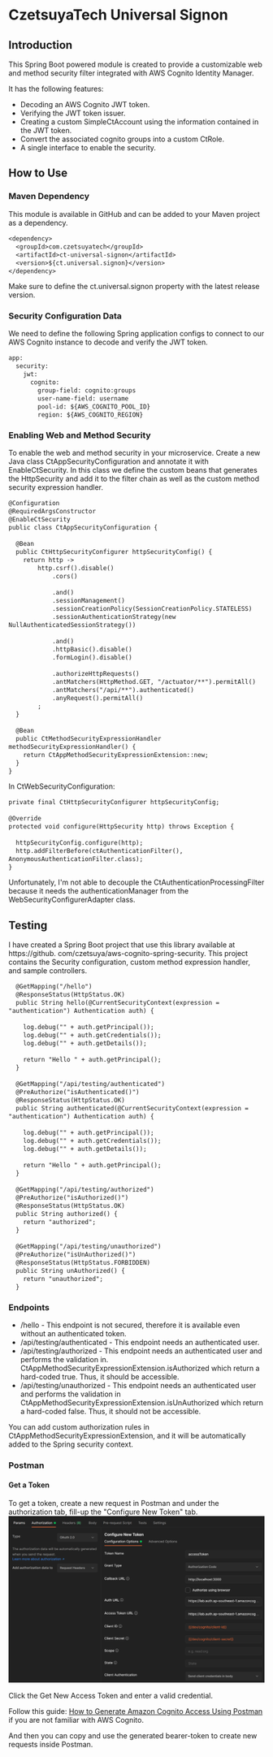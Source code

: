 # CzetsuyaTech Universal Signon

## Introduction

This Spring Boot powered module is created to provide a customizable web and method security filter integrated with AWS
Cognito Identity Manager.

It has the following features:

- Decoding an AWS Cognito JWT token.
- Verifying the JWT token issuer.
- Creating a custom SimpleCtAccount using the information contained in the JWT token.
- Convert the associated cognito groups into a custom CtRole.
- A single interface to enable the security.

## How to Use

### Maven Dependency

This module is available in GitHub and can be added to your Maven project as a dependency.

```
<dependency>
  <groupId>com.czetsuyatech</groupId>
  <artifactId>ct-universal-signon</artifactId>
  <version>${ct.universal.signon}</version>
</dependency>
```

Make sure to define the ct.universal.signon property with the latest release version.

### Security Configuration Data

We need to define the following Spring application configs to connect to our AWS Cognito instance to decode and verify
the JWT token.

```
app:
  security:
    jwt:
      cognito:
        group-field: cognito:groups
        user-name-field: username
        pool-id: ${AWS_COGNITO_POOL_ID}
        region: ${AWS_COGNITO_REGION}
```

### Enabling Web and Method Security

To enable the web and method security in your microservice. Create a new Java class CtAppSecurityConfiguration and
annotate it with EnableCtSecurity. In this class we define the custom beans that generates the HttpSecurity and add it
to the filter chain as well as the custom method security expression handler.

```
@Configuration
@RequiredArgsConstructor
@EnableCtSecurity
public class CtAppSecurityConfiguration {

  @Bean
  public CtHttpSecurityConfigurer httpSecurityConfig() {
    return http ->
        http.csrf().disable()
            .cors()

            .and()
            .sessionManagement()
            .sessionCreationPolicy(SessionCreationPolicy.STATELESS)
            .sessionAuthenticationStrategy(new NullAuthenticatedSessionStrategy())

            .and()
            .httpBasic().disable()
            .formLogin().disable()

            .authorizeHttpRequests()
            .antMatchers(HttpMethod.GET, "/actuator/**").permitAll()
            .antMatchers("/api/**").authenticated()
            .anyRequest().permitAll()
        ;
  }

  @Bean
  public CtMethodSecurityExpressionHandler methodSecurityExpressionHandler() {
    return CtAppMethodSecurityExpressionExtension::new;
  }
}
```

In CtWebSecurityConfiguration:

```
private final CtHttpSecurityConfigurer httpSecurityConfig;

@Override
protected void configure(HttpSecurity http) throws Exception {

  httpSecurityConfig.configure(http);
  http.addFilterBefore(ctAuthenticationFilter(), AnonymousAuthenticationFilter.class);
}
```

Unfortunately, I'm not able to decouple the CtAuthenticationProcessingFilter because it needs the authenticationManager
from the WebSecurityConfigurerAdapter class.

## Testing

I have created a Spring Boot project that use this library available at https://github.
com/czetsuya/aws-cognito-spring-security. This project contains the Security configuration, custom method expression
handler, and sample controllers.

```
  @GetMapping("/hello")
  @ResponseStatus(HttpStatus.OK)
  public String hello(@CurrentSecurityContext(expression = "authentication") Authentication auth) {

    log.debug("" + auth.getPrincipal());
    log.debug("" + auth.getCredentials());
    log.debug("" + auth.getDetails());

    return "Hello " + auth.getPrincipal();
  }

  @GetMapping("/api/testing/authenticated")
  @PreAuthorize("isAuthenticated()")
  @ResponseStatus(HttpStatus.OK)
  public String authenticated(@CurrentSecurityContext(expression = "authentication") Authentication auth) {

    log.debug("" + auth.getPrincipal());
    log.debug("" + auth.getCredentials());
    log.debug("" + auth.getDetails());

    return "Hello " + auth.getPrincipal();
  }

  @GetMapping("/api/testing/authorized")
  @PreAuthorize("isAuthorized()")
  @ResponseStatus(HttpStatus.OK)
  public String authorized() {
    return "authorized";
  }

  @GetMapping("/api/testing/unauthorized")
  @PreAuthorize("isUnAuthorized()")
  @ResponseStatus(HttpStatus.FORBIDDEN)
  public String unAuthorized() {
    return "unauthorized";
  }
```

### Endpoints

- /hello - This endpoint is not secured, therefore it is available even without an authenticated token.
- /api/testing/authenticated - This endpoint needs an authenticated user.
- /api/testing/authorized - This endpoint needs an authenticated user and performs the validation in.
  CtAppMethodSecurityExpressionExtension.isAuthorized which return a hard-coded true. Thus, it should be accessible.
- /api/testing/unauthorized - This endpoint needs an authenticated user and performs the validation in
  CtAppMethodSecurityExpressionExtension.isUnAuthorized which return a hard-coded false. Thus, it should not be
  accessible.

You can add custom authorization rules in CtAppMethodSecurityExpressionExtension, and it will be automatically added to
the Spring security context.

### Postman

#### Get a Token

To get a token, create a new request in Postman and under the authorization tab, fill-up the "Configure New Token" tab.
![Configure a New Oauth Token in Postman](./docs/aws_cognito_generate_oauth_token.png)

Click the Get New Access Token and enter a valid credential.

Follow this guide: [How to Generate Amazon Cognito Access Using Postman](https://www.czetsuyatech.com/2021/01/aws-generate-cognito-access-token.html) if you are not 
familiar with AWS Cognito.

And then you can copy and use the generated bearer-token to create new requests inside Postman.
